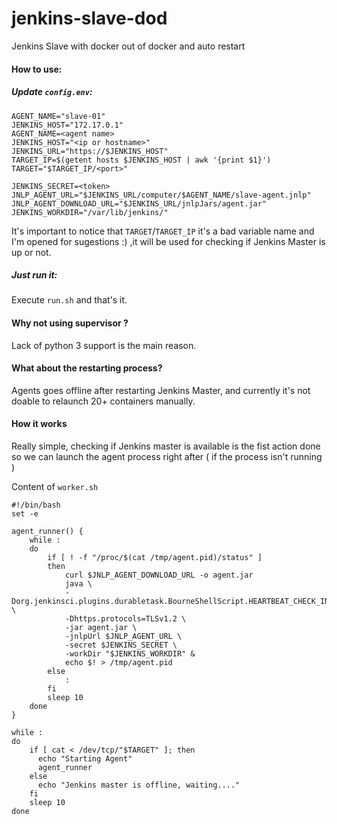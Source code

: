 # jenkins-slave-dod
Jenkins Slave with docker out of docker and auto restart

#### How to use:

##### Update `config.env`:

```
AGENT_NAME="slave-01"
JENKINS_HOST="172.17.0.1"
AGENT_NAME=<agent name>
JENKINS_HOST="<ip or hostname>"
JENKINS_URL="https://$JENKINS_HOST"
TARGET_IP=$(getent hosts $JENKINS_HOST | awk '{print $1}')
TARGET="$TARGET_IP/<port>"

JENKINS_SECRET=<token>
JNLP_AGENT_URL="$JENKINS_URL/computer/$AGENT_NAME/slave-agent.jnlp"
JNLP_AGENT_DOWNLOAD_URL="$JENKINS_URL/jnlpJars/agent.jar"
JENKINS_WORKDIR="/var/lib/jenkins/"
```
It's important to notice that `TARGET`/`TARGET_IP` it's a bad variable name and I'm opened for sugestions :) ,it  will be used for  checking if Jenkins Master is up or not. 

##### Just run it:
Execute `run.sh` and that's it.

#### Why not using supervisor ?

Lack of python 3 support is the main reason.


#### What about the restarting process?

Agents goes offline after restarting Jenkins Master, and currently it's not doable to relaunch 20+ containers manually.

#### How it works

Really simple, checking if Jenkins master is available is the fist action done so we can launch the agent process right after ( if the process isn't running ) 

Content of `worker.sh`

```
#!/bin/bash
set -e

agent_runner() {
    while :
    do
        if [ ! -f "/proc/$(cat /tmp/agent.pid)/status" ]
        then
            curl $JNLP_AGENT_DOWNLOAD_URL -o agent.jar
            java \
            -Dorg.jenkinsci.plugins.durabletask.BourneShellScript.HEARTBEAT_CHECK_INTERVAL=300 \
            -Dhttps.protocols=TLSv1.2 \
            -jar agent.jar \
            -jnlpUrl $JNLP_AGENT_URL \
            -secret $JENKINS_SECRET \
            -workDir "$JENKINS_WORKDIR" &
            echo $! > /tmp/agent.pid
        else
            :
        fi
        sleep 10
    done
}

while :
do
    if [ cat < /dev/tcp/"$TARGET" ]; then
      echo "Starting Agent"
      agent_runner
    else
      echo "Jenkins master is offline, waiting...."
    fi
    sleep 10
done

```
